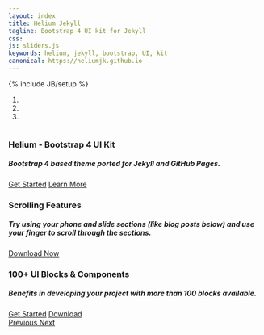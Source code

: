 ```yaml
---
layout: index
title: Helium Jekyll
tagline: Bootstrap 4 UI kit for Jekyll
css: 
js: sliders.js
keywords: helium, jekyll, bootstrap, UI, kit
canonical: https://heliumjk.github.io
---
```

{% include JB/setup %}
<!-- Content Area Start -->
<div id="content">
      <!-- sliders -->
      <div id="sliders">
        <div class="full-width">
          <!-- light slider -->
          <div id="light-slider" class="carousel slide">
            <div id="carousel-area">
              <div id="carousel-slider" class="carousel slide" data-ride="carousel">
                <ol class="carousel-indicators">
                  <li data-target="#carousel-slider" data-slide-to="0" class="active"></li>
                  <li data-target="#carousel-slider" data-slide-to="1"></li>
                  <li data-target="#carousel-slider" data-slide-to="2"></li>
                </ol>
                <div class="carousel-inner" role="listbox">
                  <div class="carousel-item active">
                    <img src="{{ BASE_PATH }}/assets/images/slider/bg-1.jpg" alt="">
                    <div class="carousel-caption">
                      <h3 class="slide-title animated fadeInDown"><span class="text-primary">Helium </span> - Bootstrap 4 UI Kit</h3>
                      <h5 class="slide-text animated fadeIn">Bootstrap 4 based theme ported for Jekyll and GitHub Pages.</h5>
                      <a href="#features" class="btn btn-lg btn-default-filled animated fadeInUp">Get Started</a>
                      <a href="https://github.com/heliumjk/heliumjk.github.io/" class="btn btn-lg btn-common animated fadeInUp">Learn More</a>
                    </div>
                  </div>
                  <div class="carousel-item">
                    <img src="{{ BASE_PATH }}/assets/images/slider/bg-2.jpg" alt="">
                    <div class="carousel-caption">
                      <h3 class="slide-title animated fadeInDown"><span class="text-primary">Scrolling</span> Features</h3>
                      <h5 class="slide-text animated fadeIn">Try using your phone and slide sections (like blog posts below) and use your finger to scroll through the sections.</h5>
                      <a href="https://github.com/heliumjk/heliumjk.github.io/" class="btn btn-lg btn-default-filled animated fadeInUp">Download Now</a>
                    </div>
                  </div>
                  <div class="carousel-item">
                    <img src="{{ BASE_PATH }}/assets/images/slider/bg-3.jpg" alt="">
                    <div class="carousel-caption">
                      <h3 class="slide-title animated fadeInDown"><span class="text-primary">100+ </span> UI Blocks & Components</h3>
                      <h5 class="slide-text animated fadeIn">Benefits in developing your project with more than 100 blocks available.</h5>
                      <a href="#features" class="btn btn-lg btn-default-filled animated fadeInUp">Get Started</a>
                      <a href="https://github.com/heliumjk/heliumjk.github.io/" class="btn btn-lg btn-common animated fadeInUp">Download</a>
                    </div>
                  </div>
                </div>
                <a class="carousel-control-prev" href="#carousel-slider" role="button" data-slide="prev">
                  <span class="carousel-control carousel-control-prev-icon" aria-hidden="true"></span>
                  <span class="sr-only">Previous</span>
                </a>
                <a class="carousel-control-next" href="#carousel-slider" role="button" data-slide="next">
                  <span class="carousel-control carousel-control-next-icon" aria-hidden="true"></span>
                  <span class="sr-only">Next</span>
                </a>
              </div>
            </div>
          </div>
        </div>
      </div>
      <!-- End sliders -->
</div>
      
      
